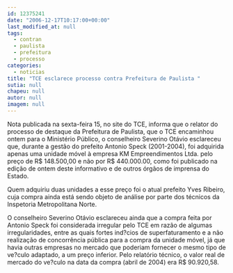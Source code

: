 ```yaml
---
id: 12375241
date: "2006-12-17T10:17:00+00:00"
last_modified_at: null
tags:
  - contran
  - paulista
  - prefeitura
  - processo
categories:
  - noticias
title: "TCE esclarece processo contra Prefeitura de Paulista "
sutia: null
chapeu: null
autor: null
imagem: null
---
```

<p><P>Nota publicada na sexta-feira 15, no site do TCE, informa que o relator do processo de destaque da Prefeitura de Paulista, que o TCE encaminhou ontem para o Ministério Público, o conselheiro Severino Otávio esclareceu que, durante a gestão do prefeito Antonio Speck (2001-2004), foi adquirida apenas uma unidade móvel à empresa KM Empreendimentos Ltda. pelo preço de R$ 148.500,00 e não por R$ 440.000.00, como foi publicado na edição de ontem deste informativo e de outros órgãos de imprensa do Estado. </P></p>
<p><P>Quem adquiriu duas unidades a esse preço foi o atual prefeito Yves Ribeiro, cuja compra ainda está sendo objeto de análise por parte dos técnicos da Inspetoria Metropolitana Norte. </P></p>
<p><P>O conselheiro Severino Otávio esclareceu ainda que a compra feita por Antonio Speck foi considerada irregular pelo TCE em razão de algumas irregularidades, entre as quais fortes ind?cios de superfaturamento e a não realização de concorrência pública para a compra da unidade móvel, já que havia outras empresas no mercado que poderiam fornecer o mesmo tipo de ve?culo adaptado, a um preço inferior. Pelo relatório técnico, o valor real de mercado do ve?culo na data da compra (abril de 2004) era R$ 90.920,58.</P> </p>
